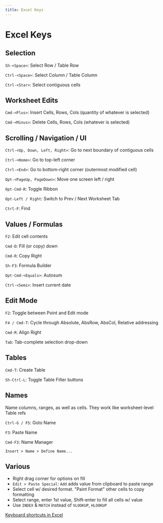```yaml
---
title: Excel Keys
---
```


# Excel Keys

## Selection

`Sh-<Space>`:  Select Row / Table Row

`Ctrl-<Space>`: Select Column / Table Column

`Ctrl-<Star>`: Select contiguous cells

## Worksheet Edits

`Cmd-<Plus>`: Insert Cells, Rows, Cols (quantity of whatever is selected)

`Cmd-<Minus>`: Delete Cells, Rows, Cols (whatever is selected)

## Scrolling / Navigation / UI

`Ctrl-<Up, Down, Left, Right>`: Go to next boundary of contiguous cells

`Ctrl-<Home>`: Go to top-left corner

`Ctrl-<End>`: Go to bottom-right corner (outermost modified cell)

`Opt-<PageUp, PageDown>`: Move one screen left / right

`Opt-Cmd-R`: Toggle Ribbon

`Opt-Left / Right`: Switch to Prev / Next Worksheet Tab

`Ctrl-F`: Find

## Values / Formulas

`F2`:  Edit cell contents

`Cmd-D`: Fill (or copy) down

`Cmd-R`: Copy Right

`Sh-F3`: Formula Builder

`Opt-Cmd-<Equals>`: Autosum

`Ctrl-<Semi>`: Insert current date

## Edit Mode

`F2`: Toggle between Point and Edit mode

`F4 / Cmd-T`: Cycle through Absolute, AbsRow, AbsCol, Relative addressing

`Cmd-R`: Align Right

`Tab`: Tab-complete selection drop-down

## Tables

`Cmd-T`: Create Table

`Sh-Ctrl-L`: Toggle Table Filter buttons

## Names

Name columns, ranges, as well as cells. They work like worksheet-level Table refs

`Ctrl-G / F5`: Goto Name

`F3`: Paste Name

`Cmd-F3`: Name Manager

`Insert > Name > Define Name...`

## Various

- Right drag corner for options on fill
- `Edit > Paste Special`: `Add` adds value from clipboard to paste range
- Select cell w/ desired format. "Paint Format" other cells to copy formatting
- Select range, enter 1st value, Shift-enter to fill all cells w/ value
- Use `INDEX` & `MATCH` instead of `VLOOKUP`, `HLOOKUP`

[Keyboard shortcuts in Excel](https://support.microsoft.com/en-us/office/keyboard-shortcuts-in-excel-1798d9d5-842a-42b8-9c99-9b7213f0040f)

